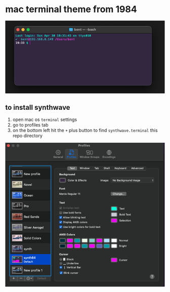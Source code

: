 # mac terminal theme from 1984
![synthwave](screenshot.png)

## to install synthwave
  1. open mac os `terminal` settings
  2. go to profiles tab
  3. on the bottom left hit the `+` plus button to find `synthwave.terminal` this repo directory

![settings](settings.png)
